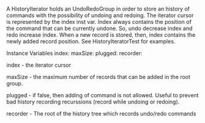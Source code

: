 A HistoryIterator holds an UndoRedoGroup in order to store an history of commands with the possibility of undoing and redoing. The iterator cursor is represented by the index inst var. Index always contains the position of the command that can be currently undone. So, undo decrease index and redo increase index. When a new record is stored, then, index contains the newly added record position.See HistoryIteratorTest for examples.Instance Variables	index:		<Integer>	maxSize:		<Integer>	plugged:		<Boolean>	recorder:		<UndoRedoGroup>index	- the iterator cursormaxSize	- the maximum number of records that can be added in the root group.plugged	- if false, then adding of command is not allowed. Useful to prevent bad history recording recurssions (record while undoing or redoing).recorder	- The root of the history tree which records undo/redo commands